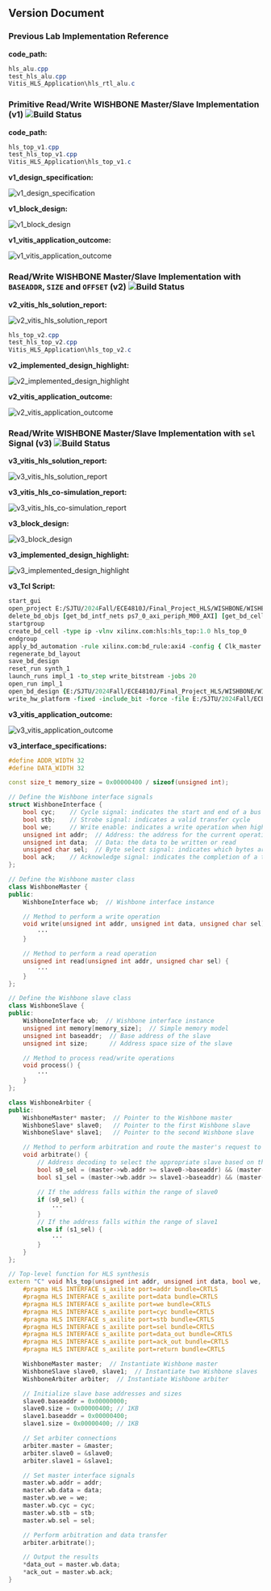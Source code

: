 ## Version Document

### Previous Lab Implementation Reference

__code_path:__

```powershell
hls_alu.cpp
test_hls_alu.cpp
Vitis_HLS_Application\hls_rtl_alu.c
```

### Primitive Read/Write WISHBONE Master/Slave Implementation (v1) <img alt="Build Status" src="https://img.shields.io/badge/build-pass-brightgreen">

__code_path:__

```powershell
hls_top_v1.cpp
test_hls_top_v1.cpp
Vitis_HLS_Application\hls_top_v1.c
```

__v1_design_specification:__

![v1_design_specification](img/v1_design_specification.png)

__v1_block_design:__

![v1_block_design](img/v1_block_design.png)

__v1_vitis_application_outcome:__

![v1_vitis_application_outcome](img/v1_vitis_application_outcome.png)

### Read/Write WISHBONE Master/Slave Implementation with `BASEADDR`, `SIZE` and `OFFSET` (v2) <img alt="Build Status" src="https://img.shields.io/badge/build-pass-brightgreen">

__v2_vitis_hls_solution_report:__

![v2_vitis_hls_solution_report](img/v2_vitis_hls_solution_report.png)

```powershell
hls_top_v2.cpp
test_hls_top_v2.cpp
Vitis_HLS_Application\hls_top_v2.c
```
__v2_implemented_design_highlight:__

![v2_implemented_design_highlight](img/v2_implemented_design_highlight.png)

__v2_vitis_application_outcome:__

![v2_vitis_application_outcome](img/v2_vitis_application_outcome.png)
 
 ### Read/Write WISHBONE Master/Slave Implementation with `sel` Signal (v3) <img alt="Build Status" src="https://img.shields.io/badge/build-pass-brightgreen">

__v3_vitis_hls_solution_report:__

![v3_vitis_hls_solution_report](img/v3_vitis_hls_solution_report.png)

__v3_vitis_hls_co-simulation_report:__

![v3_vitis_hls_co-simulation_report](img/v3_vitis_hls_co-simulation_report.png)

__v3_block_design:__

![v3_block_design](img/v3_block_design.png)

__v3_implemented_design_highlight:__

![v3_implemented_design_highlight](img/v3_implemented_design_highlight.png)

__v3_Tcl Script:__

```Tcl
start_gui
open_project E:/SJTU/2024Fall/ECE4810J/Final_Project_HLS/WISHBONE/WISHBONE.xpr
delete_bd_objs [get_bd_intf_nets ps7_0_axi_periph_M00_AXI] [get_bd_cells hls_top_0]
startgroup
create_bd_cell -type ip -vlnv xilinx.com:hls:hls_top:1.0 hls_top_0
endgroup
apply_bd_automation -rule xilinx.com:bd_rule:axi4 -config { Clk_master {/processing_system7_0/FCLK_CLK0 (100 MHz)} Clk_slave {Auto} Clk_xbar {/processing_system7_0/FCLK_CLK0 (100 MHz)} Master {/processing_system7_0/M_AXI_GP0} Slave {/hls_top_0/s_axi_CRTLS} ddr_seg {Auto} intc_ip {/ps7_0_axi_periph} master_apm {0}}  [get_bd_intf_pins hls_top_0/s_axi_CRTLS]
regenerate_bd_layout
save_bd_design
reset_run synth_1
launch_runs impl_1 -to_step write_bitstream -jobs 20
open_run impl_1
open_bd_design {E:/SJTU/2024Fall/ECE4810J/Final_Project_HLS/WISHBONE/WISHBONE.srcs/sources_1/bd/wishbone_hls/wishbone_hls.bd}
write_hw_platform -fixed -include_bit -force -file E:/SJTU/2024Fall/ECE4810J/Final_Project_HLS/WISHBONE/wishbone_hls_wrapper.xsa
```
__v3_vitis_application_outcome:__

![v3_vitis_application_outcome](img/v3_vitis_application_outcome.png)

__v3_interface_specifications:__

```cpp
#define ADDR_WIDTH 32
#define DATA_WIDTH 32

const size_t memory_size = 0x00000400 / sizeof(unsigned int);

// Define the Wishbone interface signals
struct WishboneInterface {
    bool cyc;    // Cycle signal: indicates the start and end of a bus cycle
    bool stb;    // Strobe signal: indicates a valid transfer cycle
    bool we;     // Write enable: indicates a write operation when high
    unsigned int addr;  // Address: the address for the current operation
    unsigned int data;  // Data: the data to be written or read
    unsigned char sel;  // Byte select signal: indicates which bytes are valid
    bool ack;    // Acknowledge signal: indicates the completion of a transfer
};

// Define the Wishbone master class
class WishboneMaster {
public:
    WishboneInterface wb;  // Wishbone interface instance

    // Method to perform a write operation
    void write(unsigned int addr, unsigned int data, unsigned char sel) {
        ···
    }

    // Method to perform a read operation
    unsigned int read(unsigned int addr, unsigned char sel) {
        ···
    }
};

// Define the Wishbone slave class
class WishboneSlave {
public:
    WishboneInterface wb;  // Wishbone interface instance
    unsigned int memory[memory_size];  // Simple memory model
    unsigned int baseaddr;  // Base address of the slave
    unsigned int size;      // Address space size of the slave

    // Method to process read/write operations
    void process() {
        ···
    }
};

class WishboneArbiter {
public:
    WishboneMaster* master;  // Pointer to the Wishbone master
    WishboneSlave* slave0;   // Pointer to the first Wishbone slave
    WishboneSlave* slave1;   // Pointer to the second Wishbone slave

    // Method to perform arbitration and route the master's request to the appropriate slave
    void arbitrate() {
        // Address decoding to select the appropriate slave based on the address range
        bool s0_sel = (master->wb.addr >= slave0->baseaddr) && (master->wb.addr < (slave0->baseaddr + slave0->size));
        bool s1_sel = (master->wb.addr >= slave1->baseaddr) && (master->wb.addr < (slave1->baseaddr + slave1->size));

        // If the address falls within the range of slave0
        if (s0_sel) {
            ···
        }
        // If the address falls within the range of slave1
        else if (s1_sel) {
            ···
        }
    }
};

// Top-level function for HLS synthesis
extern "C" void hls_top(unsigned int addr, unsigned int data, bool we, bool cyc, bool stb, unsigned char sel, unsigned int* data_out, bool* ack_out) {
    #pragma HLS INTERFACE s_axilite port=addr bundle=CRTLS
    #pragma HLS INTERFACE s_axilite port=data bundle=CRTLS
    #pragma HLS INTERFACE s_axilite port=we bundle=CRTLS
    #pragma HLS INTERFACE s_axilite port=cyc bundle=CRTLS
    #pragma HLS INTERFACE s_axilite port=stb bundle=CRTLS
    #pragma HLS INTERFACE s_axilite port=sel bundle=CRTLS
    #pragma HLS INTERFACE s_axilite port=data_out bundle=CRTLS
    #pragma HLS INTERFACE s_axilite port=ack_out bundle=CRTLS
    #pragma HLS INTERFACE s_axilite port=return bundle=CRTLS

    WishboneMaster master;  // Instantiate Wishbone master
    WishboneSlave slave0, slave1;  // Instantiate two Wishbone slaves
    WishboneArbiter arbiter;  // Instantiate Wishbone arbiter

    // Initialize slave base addresses and sizes
    slave0.baseaddr = 0x00000000;
    slave0.size = 0x00000400; // 1KB
    slave1.baseaddr = 0x00000400;
    slave1.size = 0x00000400; // 1KB

    // Set arbiter connections
    arbiter.master = &master;
    arbiter.slave0 = &slave0;
    arbiter.slave1 = &slave1;

    // Set master interface signals
    master.wb.addr = addr;
    master.wb.data = data;
    master.wb.we = we;
    master.wb.cyc = cyc;
    master.wb.stb = stb;
    master.wb.sel = sel;

    // Perform arbitration and data transfer
    arbiter.arbitrate();

    // Output the results
    *data_out = master.wb.data;
    *ack_out = master.wb.ack;
}
```